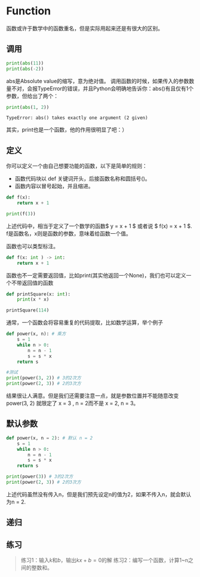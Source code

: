 # Function

函数或许于数学中的函数重名，但是实际用起来还是有很大的区别。

## 调用

```python
print(abs(11))
print(abs(-2))
```
abs是Absolute value的缩写，意为绝对值。
调用函数的时候，如果传入的参数数量不对，会报TypeError的错误，并且Python会明确地告诉你：abs()有且仅有1个参数，但给出了两个：
```python
print(abs(1, 2))
```
```
TypeError: abs() takes exactly one argument (2 given)
```
其实，print也是一个函数，他的作用很明显了吧：）

## 定义
你可以定义一个由自己想要功能的函数，以下是简单的规则：
+ 函数代码块以 def 关键词开头，后接函数名称和圆括号()。
+ 函数内容以冒号起始，并且缩进。

```python
def f(x):
    return x + 1

print(f(3))
```

上述代码中，相当于定义了一个数学的函数$ y = x + 1 $ 或者说 $ f(x) = x + 1 $.
f是函数名，x则是函数的参数，意味着给函数一个值。

函数也可以类型标注。

```python
def f(x: int ) -> int:
    return x + 1
```


函数也不一定需要返回值，比如print(其实他返回一个None)，我们也可以定义一个不带返回值的函数

```python
def printSquare(x: int):
    print(x * x)

printSquare(114)
```

通常，一个函数会将容易重复的代码提取，比如数学运算，举个例子
```python
def power(x, n): # 乘方
    s = 1
    while n > 0:
        n = n - 1
        s = s * x
    return s

#测试
print(power(3, 2)) # 3的2次方
print(power(2, 3)) # 2的3次方
```

结果很让人满意。但是我们还需要注意一点，就是参数位置并不能随意改变 power(3, 2) 就限定了 x = 3 , n = 2而不是 x = 2, n = 3。

## 默认参数
```python
def power(x, n = 2): # 默认 n = 2
    s = 1
    while n > 0:
        n = n - 1
        s = s * x
    return s

print(power(3)) # 3的2次方
print(power(2, 3)) # 2的3次方
```

上述代码虽然没有传入n，但是我们预先设定n的值为2，如果不传入n，就会默认为n = 2.

## 递归

## 练习
> 练习1：输入$k$和$b$，输出$kx + b = 0$的解
> 练习2：编写一个函数，计算1~n之间的整数和。






